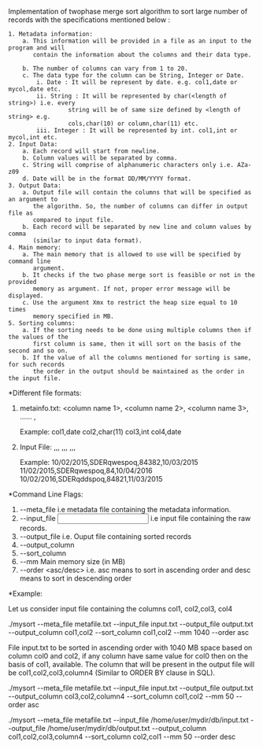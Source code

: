 Implementation of two­phase merge sort algorithm to sort large number of records with 
the specifications mentioned below :





	1. Metadata information: 
		a. This information will be provided in a file as an input to the program and will 
		   contain the information about the columns and their data type.
 
		b. The number of columns can vary from 1 to 20. 
		c. The data type for the column can be String, Integer or Date. 
			i. Date	: It will be represent by date. e.g. col1,date or mycol,date etc. 
			ii. String : It will be represented by char(<length of string>) i.e. every 
				     string will be of same size defined by <length of string> e.g. 
				     cols,char(10) or column,char(11) etc. 
			iii. Integer : It will be represented by int. col1,int or mycol,int etc.
	2. Input Data:
		a. Each record will start from newline. 
		b. Column values will be separated by comma. 
		c. String will comprise of alphanumeric characters only i.e. A­Za­z0­9 
		d. Date will be in the format DD/MM/YYYY format. 
	3. Output Data: 
		a. Output file will contain the columns that will be specified as an argument to 
		   the algorithm. So, the number of columns can differ in output file as 
		   compared to input file. 
		b. Each record will be separated by new line and column values by comma 
		   (similar to input data format). 
	4. Main memory: 
		a. The main memory that is allowed to use will be specified by command line 
		   argument. 
		b. It checks if the two phase merge sort is feasible or not in the provided 
		   memory as argument. If not, proper error message will be displayed. 
		c. Use the argument ­Xmx to restrict the heap size equal to 10 times 
		   memory specified in MB. 
	5. Sorting columns: 
		a. If the sorting needs to be done using multiple columns then if the values of the 
		   first column is same, then it will sort on the basis of the second and so on. 
		b. If the value of all the columns mentioned for sorting is same, for such records 
		   the order in the output should be maintained as the order in the input file. 
		
*Different file formats: 

1. metainfo.txt: 
	<column name 1>,<datatype of the column> 
	<column name 2>,<datatype of the column> 
	<column name 3>,<datatype of the column> 
	...... 
	<column name n>,<datatype of the column> 
	
	Example: 
		col1,date 
		col2,char(11) 
		col3,int 
		col4,date 
 
2. Input File: 
	<value1 of col1>,<value1 of column>,<value1 of col3>,<value1 of col2> 
	<value1 of col1>,<value1 of column>,<value1 of col3>,<value1 of col2> 
	<value1 of col1>,<value1 of column>,<value1 of col3>,<value1 of col2> 

	Example: 
		10/02/2015,SDERqwespoq,84382,10/03/2015 
		11/02/2015,SDERqwespoq,84,10/04/2016 
		10/02/2016,SDERqddspoq,84821,11/03/2015 
 
 
*Command Line Flags: 

1. --meta_file
	<Metadata file path> i.e metadata file containing the metadata information. 
2. --input_file
	 <Input file path> i.e input file containing the raw records.  
3. --output_file
	 <output file path> i.e. Ouput file containing sorted records 
4. --output_column
	 <list of columns that will be present in output file separated by comma> 
5. --sort_column
	 <list of columns that will be used to sort the records> 
6. --mm
	 <size for main memory in MB> Main memory size (in MB) 
7. --order
	<asc/desc> i.e. asc means to sort in ascending order and desc means to sort 
	in descending order 
	
*Example: 

Let us consider input file containing the columns col1, col2,col3, col4 
 
./mysort --meta_file metafile.txt --input_file input.txt --output_file output.txt --output_column 
col1,col2 --sort_column col1,col2 --mm 1040 --order asc 

File input.txt to be sorted in ascending order with 1040 MB space based on column col0 
and col2, if any column have same value for col0 then on the basis of col1, available. The 
column that will be present in the output file will be col1,col2,col3,column4 (Similar to 
ORDER BY clause in SQL). 
 
./mysort --meta_file metafile.txt --input_file input.txt --output_file output.txt --output_column 
col3,col2,column4 --sort_column col1,col2 --mm 50 --order asc 
 
./mysort --meta_file metafile.txt --input_file /home/user/mydir/db/input.txt --output_file 
/home/user/mydir/db/output.txt --output_column col1,col2,col3,column4 ­--sort_column 
col2,col1 --mm 50 --order desc 
